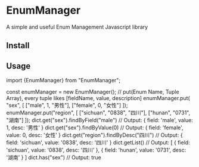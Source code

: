 # EnumManager
A simple and useful Enum Management Javascript library
## Install

## Usage
import {EnumManager} from "EnumManager";

const enumManager = new EnumManager();
// put(Enum Name, Tuple Array), every tuple likes [fieldName, value, description]
enumManager.put(
    "sex", [
    ["male", 1, "男性"],
    ["female", 0, "女性"]
]);
enumManager.put("region", [
    ["sichuan", "0838", "四川"],
    ["hunan", "0731", "湖南"]
]);
dict.get("sex").findByField("male")
// Output: { field: 'male', value: 1, desc: '男性' }
dict.get("sex").findByValue(0)
// Output: { field: 'female', value: 0, desc: '女性' }
dict.get("region").findByDesc("四川")
// Output: { field: 'sichuan', value: '0838', desc: '四川' }
dict.getList()
// Output: [
  { field: 'sichuan', value: '0838', desc: '四川' },
  { field: 'hunan', value: '0731', desc: '湖南' }
]
dict.has("sex")
// Output: true
